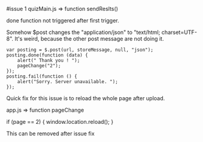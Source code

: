 #issue 1
quizMain.js => function sendReslts()

done function not triggered after first trigger.

Somehow $post changes the "application/json" to "text/html; charset=UTF-8". It's weird, because the other post message are not doing it. 

    var posting = $.post(url, storeMessage, null, "json");
    posting.done(function (data) {
        alert(" Thank you ! ");
        pageChange("2");
    });
    posting.fail(function () {
        alert("Sorry. Server unavailable. ");
    });

Quick fix for this issue is to reload the whole page after upload.

app.js => function pageChange

   if (page == 2) {
           window.location.reload();
    }

This can be removed after issue fix